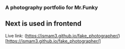 ### A photography portfolio for Mr.Funky

## Next is used in frontend

Live link: (https://ismam3.github.io/fake_photographer/)[https://ismam3.github.io/fake_photographer/]